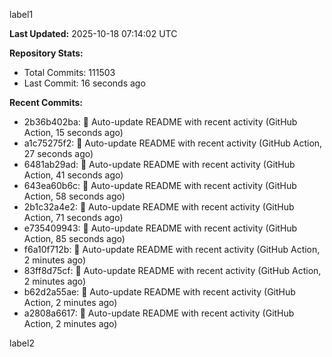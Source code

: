 
label1 
<!-- ACTIVITY_START -->
**Last Updated:** 2025-10-18 07:14:02 UTC

**Repository Stats:**
- Total Commits: 111503
- Last Commit: 16 seconds ago

**Recent Commits:**
- 2b36b402ba: 🤖 Auto-update README with recent activity (GitHub Action, 15 seconds ago)
- a1c75275f2: 🤖 Auto-update README with recent activity (GitHub Action, 27 seconds ago)
- 6481ab29ad: 🤖 Auto-update README with recent activity (GitHub Action, 41 seconds ago)
- 643ea60b6c: 🤖 Auto-update README with recent activity (GitHub Action, 58 seconds ago)
- 2b1c32a4e2: 🤖 Auto-update README with recent activity (GitHub Action, 71 seconds ago)
- e735409943: 🤖 Auto-update README with recent activity (GitHub Action, 85 seconds ago)
- f6a10f712b: 🤖 Auto-update README with recent activity (GitHub Action, 2 minutes ago)
- 83ff8d75cf: 🤖 Auto-update README with recent activity (GitHub Action, 2 minutes ago)
- b62d2a55ae: 🤖 Auto-update README with recent activity (GitHub Action, 2 minutes ago)
- a2808a6617: 🤖 Auto-update README with recent activity (GitHub Action, 2 minutes ago)
<!-- ACTIVITY_END -->

label2
